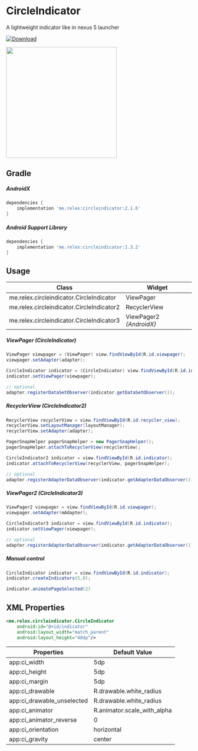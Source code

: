 CircleIndicator
===============
A lightweight indicator like in nexus 5 launcher 

[ ![Download](https://api.bintray.com/packages/ongakuer/maven/CircleIndicator/images/download.svg) ](https://bintray.com/ongakuer/maven/CircleIndicator/_latestVersion)


<img src="/screenshot.gif" width="300">



Gradle
------------


##### AndroidX
```groovy
dependencies {
    implementation 'me.relex:circleindicator:2.1.6'
}
```

##### Android Support Library
```groovy
dependencies {
    implementation 'me.relex:circleindicator:1.3.2'
}
```


Usage
--------

| Class						| Widget			|
| --------------------------------------------- | -----------------------------	|
| me.relex.circleindicator.CircleIndicator	| ViewPager			|
| me.relex.circleindicator.CircleIndicator2	| RecyclerView			|
| me.relex.circleindicator.CircleIndicator3	| ViewPager2  *(AndroidX)*	|




##### ViewPager (CircleIndicator)


```java
ViewPager viewpager = (ViewPager) view.findViewById(R.id.viewpager);
viewpager.setAdapter(adapter);

CircleIndicator indicator = (CircleIndicator) view.findViewById(R.id.indicator);
indicator.setViewPager(viewpager);

// optional
adapter.registerDataSetObserver(indicator.getDataSetObserver());
```


##### RecyclerView (CircleIndicator2)


```java
RecyclerView recyclerView = view.findViewById(R.id.recycler_view);
recyclerView.setLayoutManager(layoutManager);
recyclerView.setAdapter(adapter);

PagerSnapHelper pagerSnapHelper = new PagerSnapHelper();
pagerSnapHelper.attachToRecyclerView(recyclerView);

CircleIndicator2 indicator = view.findViewById(R.id.indicator);
indicator.attachToRecyclerView(recyclerView, pagerSnapHelper);

// optional
adapter.registerAdapterDataObserver(indicator.getAdapterDataObserver());
```


##### ViewPager2 (CircleIndicator3)

```java
ViewPager2 viewpager = view.findViewById(R.id.viewpager);
viewpager.setAdapter(mAdapter);

CircleIndicator3 indicator = view.findViewById(R.id.indicator);
indicator.setViewPager(viewpager);

// optional
adapter.registerAdapterDataObserver(indicator.getAdapterDataObserver());
```

##### Manual control
```java
CircleIndicator indicator = view.findViewById(R.id.indicator);
indicator.createIndicators(5,0);

indicator.animatePageSelected(2)
```



XML Properties
--------

```xml
<me.relex.circleindicator.CircleIndicator
	android:id="@+id/indicator"
	android:layout_width="match_parent"
	android:layout_height="48dp"/>
```

| Properties			| Default Value			|
| ----------------------------- | ----------------------------- |
| app:ci_width	 		| 5dp				|
| app:ci_height			| 5dp				|
| app:ci_margin			| 5dp				|
| app:ci_drawable		| R.drawable.white_radius  	|
| app:ci_drawable_unselected	| R.drawable.white_radius	|
| app:ci_animator		| R.animator.scale_with_alpha	|
| app:ci_animator_reverse	| 0				|
| app:ci_orientation		| horizontal			|
| app:ci_gravity		| center     			|

